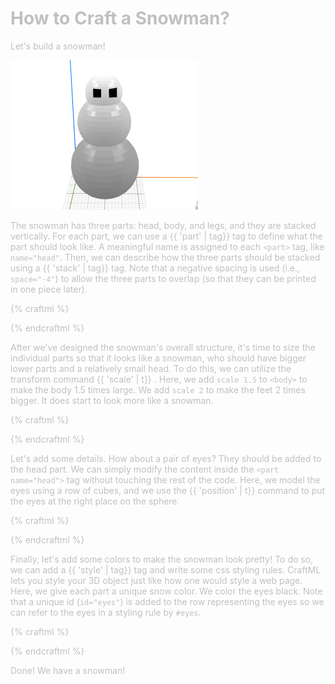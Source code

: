 # How to Craft a Snowman?

Let's build a snowman!

![objective](objective.png)

The snowman has three parts: head, body, and legs, and they are stacked vertically.
For each part, we can use a {{ 'part' | tag}} tag to define what the part should look like.
A meaningful name is assigned to each `<part>` tag, like `name="head"`. Then, we
can describe how the three parts should be stacked using a {{ 'stack' | tag}} tag. Note
that a negative spacing is used (i.e., `space="-4"`) to allow the three parts to
overlap (so that they can be printed in one piece later).

{% craftml %}
<part name="head">
  <sphere/>
</part>
<part name="body">
  <sphere/>
</part>
<part name="legs">
  <sphere/>
</part>

<stack spacing="-4">
  <head/>
  <body/>
  <legs/>
</stack>
{% endcraftml %}

After we've designed the snowman's overall structure, it's time to size the individual
parts so that it looks like a snowman, who should have bigger lower parts and
a relatively small head. To do this, we can utilize the transform command {{ 'scale' | t}} .
Here, we add `scale 1.5` to `<body>` to make the body 1.5 times large. We add
`scale 2` to make the feet 2 times bigger. It does start to look more like a snowman.

{% craftml %}
<part name="head">
  <sphere/>
</part>
<part name="body">
  <sphere/>
</part>
<part name="legs">
  <sphere/>
</part>

<stack spacing="-4">
  <head/>
  <body t="scale 1.5"/>
  <legs t="scale 2"/>
</stack>
{% endcraftml %}

Let's add some details. How about a pair of eyes? They should be added to
the head part. We can simply modify the content inside the `<part name="head">`
tag without touching the rest of the code. Here, we model the eyes using
a row of cubes, and we use the {{ 'position' | t}}  command to put the eyes
at the right place on the sphere.

{% craftml %}
<part name="head">
  <sphere/>
  <row spacing="2" t="position 2.5 8 5">
    <cube size="2 2 2"/>
    <cube size="2 2 2"/>
  </row>
</part>
<part name="body">
  <sphere/>
</part>
<part name="legs">
  <sphere/>
</part>

<stack spacing="-4">
  <head/>
  <body t="scale 1.5"/>
  <legs t="scale 2"/>
</stack>
{% endcraftml %}

Finally, let's add some colors to make the snowman look pretty! To do so,
we can add a {{ 'style' | tag}}  tag and write some css styling rules. CraftML lets you
style your 3D object just like how one would style a web page. Here, we
give each part a unique snow color. We color the eyes black. Note that
a unique id (`id="eyes"`) is added to the row representing the eyes so
we can refer to the eyes in a styling rule by `#eyes`.

{% craftml %}
<style>
  head { color: white}
  body { color: silver}
  legs {color: grey}
  #eyes { color: black}
</style>

<part name="head">
  <sphere/>
  <row spacing="2" t="position 2.5 8 5" id="eyes">
    <cube size="2 2 2"/>
    <cube size="2 2 2"/>
  </row>
</part>
<part name="body">
  <sphere/>
</part>
<part name="legs">
  <sphere/>
</part>

<stack spacing="-4">
  <head/>
  <body t="scale 1.5"/>
  <legs t="scale 2"/>
</stack>
{% endcraftml %}

Done! We have a snowman!
